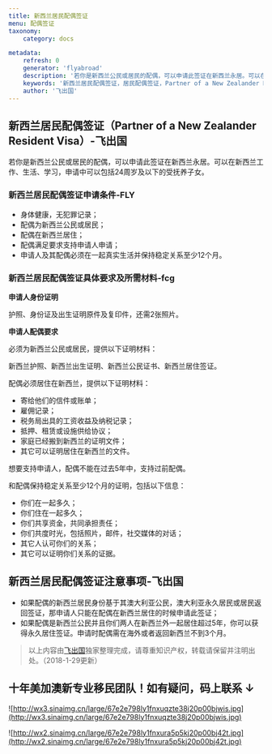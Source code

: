 ```yaml
---
title: 新西兰居民配偶签证
menu: 配偶签证
taxonomy:
    category: docs

metadata:
    refresh: 0
    generator: 'flyabroad'
    description: '若你是新西兰公民或居民的配偶，可以申请此签证在新西兰永居。可以在新西兰工作、生活、学习，申请中可以包括24周岁及以下的受抚养子女。'
    keywords: '新西兰居民配偶签证，居民配偶签证，Partner of a New Zealander Resident Visa'
    author: '飞出国'
---
```


## 新西兰居民配偶签证（Partner of a New Zealander Resident Visa）-飞出国

若你是新西兰公民或居民的配偶，可以申请此签证在新西兰永居。可以在新西兰工作、生活、学习，申请中可以包括24周岁及以下的受抚养子女。

### 新西兰居民配偶签证申请条件-FLY

* 身体健康，无犯罪记录；
* 配偶为新西兰公民或居民；
* 配偶在新西兰居住；
* 配偶满足要求支持申请人申请；
* 申请人及其配偶必须在一起真实生活并保持稳定关系至少12个月。

### 新西兰居民配偶签证具体要求及所需材料-fcg

**申请人身份证明**

护照、身份证及出生证明原件及复印件，还需2张照片。

**申请人配偶要求**

必须为新西兰公民或居民，提供以下证明材料：

新西兰护照、新西兰出生证明、新西兰公民证书、新西兰居住签证。

配偶必须居住在新西兰，提供以下证明材料：

* 寄给他们的信件或账单；
* 雇佣记录；
* 税务局出具的工资收益及纳税记录；
* 抵押、租赁或设施供给协议；
* 家庭已经搬到新西兰的证明文件；
* 其它可以证明居住在新西兰的文件。

想要支持申请人，配偶不能在过去5年中，支持过前配偶。

和配偶保持稳定关系至少12个月的证明，包括以下信息：

* 你们在一起多久；
* 你们住在一起多久；
* 你们共享资金，共同承担责任；
* 你们共度时光，包括照片，邮件，社交媒体的对话；
* 其它人认可你们的关系；
* 其它可以证明你们关系的证据。

## 新西兰居民配偶签证注意事项-飞出国

* 如果配偶的新西兰居民身份基于其澳大利亚公民，澳大利亚永久居民或居民返回签证，那申请人只能在配偶在新西兰居住的时候申请此签证；
* 如果配偶是新西兰公民并且你们两人在新西兰外一起居住超过5年，你可以获得永久居住签证。申请时配偶需在海外或者返回新西兰不到3个月。

> 以上内容由[飞出国](http://www.flyabroad.hk/)独家整理完成，请尊重知识产权，转载请保留并注明出处。（2018-1-29更新）

## 十年美加澳新专业移民团队！如有疑问，码上联系 ↓ ##

![http://wx3.sinaimg.cn/large/67e2e798ly1fnxuqzte38j20p00bjwis.jpg](http://wx3.sinaimg.cn/large/67e2e798ly1fnxuqzte38j20p00bjwis.jpg)

![http://wx2.sinaimg.cn/large/67e2e798ly1fnxura5p5kj20p00bj42t.jpg](http://wx2.sinaimg.cn/large/67e2e798ly1fnxura5p5kj20p00bj42t.jpg)